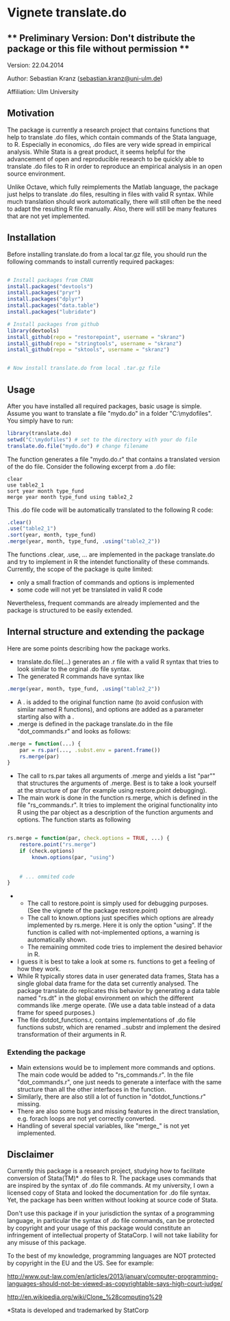 # Vignete translate.do

## ** Preliminary Version: Don't distribute the package or this file without permission **

Version: 22.04.2014

Author: Sebastian Kranz (sebastian.kranz@uni-ulm.de)

Affiliation: Ulm University


## Motivation

The package is currently a research project that contains functions that help to translate .do files, which contain commands of the Stata language, to R. Especially in economics, .do files are very wide spread in empirical analysis. While Stata is a great product, it seems helpful for the advancement of open and reproducible research to be quickly able to translate .do files to R in order to reproduce an empirical analysis in an open source environment.

Unlike Octave, which fully reimplements the Matlab language, the package just helps to translate .do files, resulting in files with valid R syntax. While much translation should work automatically, there will still often be the need to adapt the resulting R file manually. Also, there will still be many features that are not yet implemented.

## Installation

Before installing translate.do from a local tar.gz file, you should run the following commands to install currently required packages:

```r

# Install packages from CRAN
install.packages("devtools")
install.packages("pryr")
install.packages("dplyr")
install.packages("data.table")
install.packages("lubridate")

# Install packages from github
library(devtools)
install_github(repo = "restorepoint", username = "skranz")
install_github(repo = "stringtools", username = "skranz")
install_github(repo = "sktools", username = "skranz")


# Now install translate.do from local .tar.gz file
```


## Usage

After you have installed all required packages, basic usage is simple. Assume you want to translate a file "mydo.do" in a folder "C:\mydofiles". You simply have to run:


```r
library(translate.do)
setwd("C:\mydofiles") # set to the directory with your do file
translate.do.file("mydo.do") # change filename
```


The function generates a file "mydo.do.r" that contains a translated version of the do file. Consider the following excerpt from a .do file:

```{}
clear
use table2_1
sort year month type_fund
merge year month type_fund using table2_2
```

This .do file code will be automatically translated to the following R code:

```r
.clear()
.use("table2_1")
.sort(year, month, type_fund)
.merge(year, month, type_fund, .using("table2_2"))
```


The functions .clear, .use, ... are implemented in the package translate.do and try to implement in R the intendet functionality of these commands. Currently, the scope of the package is quite limited:
  
  - only a small fraction of commands and options is implemented
  - some code will not yet be translated in valid R code

Nevertheless, frequent commands are already implemented and the package is structured to be easily extended.

## Internal structure and extending the package

Here are some points describing how the package works.

  - translate.do.file(...) generates an .r file with a valid R syntax that tries to look similar to the orginal .do file syntax.
  - The generated R commands have syntax like

```r
.merge(year, month, type_fund, .using("table2_2"))
```

  - A . is added to the original function name (to avoid confusion with similar named R functions), and options are added as a parameter starting also with a .
  - .merge is defined in the package translate.do in the file "dot_commands.r" and looks as follows:

```r
.merge = function(...) {
    par = rs.par(..., .subst.env = parent.frame())
    rs.merge(par)
}
```

  - The call to rs.par takes all arguments of .merge and yields a list "par"" that structures the arguments of .merge. Best is to take a look yourself at the structure of par (for example using restore.point debugging). 
  - The main work is done in the function rs.merge, which is defined in the file "rs_commands.r". It tries to implement the original functionality into R using the par object as a description of the function arguments and options. The function starts as following

```r

rs.merge = function(par, check.options = TRUE, ...) {
    restore.point("rs.merge")
    if (check.options) 
        known.options(par, "using")
    
    
    # ... ommited code
}
```

  
  - 
    - The call to restore.point is simply used for debugging purposes. (See the vignete of the package restore.point)
    - The call to known.options just specifies which options are already implemented by rs.merge. Here it is only the option "using". If the function is called with not-implemented options, a warning is automatically shown.
    - The remaining ommited code tries to implement the desired behavior in R.
  - I guess it is best to take a look at some rs. functions to get a feeling of how they work. 
  - While R typically stores data in user generated data frames, Stata has a single global data frame for the data set currently analysed. The package translate.do replicates this behavior by generating a data table named "rs.dt" in the global environment on which the different commands like .merge operate. (We use a data table instead of a data frame for speed purposes.)
  - The file dotdot_functions.r,  contains implementations of .do file functions substr, which are renamed ..substr and implement the desired transformation of their arguments in R.

### Extending the package
  - Main extensions would be to implement more commands and options. The main code would be added to "rs_commands.r". In the file "dot_commands.r", one just needs to generate a interface with the same structure than all the other interfaces in the function.
  - Similarly, there are also still a lot of function in "dotdot_functions.r" missing.
  - There are also some bugs and missing features in the direct translation, e.g. forach loops are not yet correctly converted.
  - Handling of several special variables, like "merge_" is not yet implemented.

## Disclaimer


Currently this package is a research project, studying how to facilitate conversion of Stata(TM)* .do files to R.  The package uses commands that are inspired by the syntax of .do file commands. At my university, I own a licensed copy of Stata and looked the documentation for .do file syntax. Yet, the package has been written without looking at source code of Stata.

Don't use this package if in your jurisdiction the syntax of a programming language, in particular the syntax of .do file commands, can be protected by copyright and your usage of this package would constitute an infringement of intellectual property of StataCorp. I will not take liability for any misuse of this package.

To the best of my knowledge, programming languages are NOT protected by copyright in the EU and the US. See for example:

http://www.out-law.com/en/articles/2013/january/computer-programming-languages-should-not-be-viewed-as-copyrightable-says-high-court-judge/

http://en.wikipedia.org/wiki/Clone_%28computing%29

*Stata is developed and trademarked by StatCorp

  
